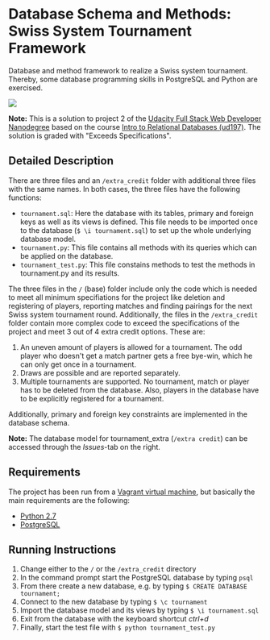 # Database Schema and Methods: Swiss System Tournament Framework
Database and method framework to realize a Swiss system tournament. Thereby, some database
programming skills in PostgreSQL and Python are exercised.

![](http://image-store.slidesharecdn.com/b593fc83-1ce3-49a6-b7e3-ad52b8d8f2a9-large.jpeg)

**Note:** This is a solution to project 2 of the [Udacity Full Stack Web Developer Nanodegree][1] based on the course [Intro to Relational Databases (ud197)][2]. The solution is graded with "Exceeds Specifications".

## Detailed Description
There are three files and an `/extra_credit` folder with additional three files with the same names. In both cases, the
three files have the following functions:
- `tournament.sql`: Here the database with its tables, primary and foreign keys as well as its views is defined. This file
needs to be imported once to the database (`$ \i tournament.sql`) to set up the whole underlying database model.
- `tournament.py`: This file contains all methods with its queries which can be applied on the database.
- `tournament_test.py`: This file constains methods to test the methods in tournament.py and its results.

The three files in the `/` (base) folder include only the code which is needed to meet all minimum specifiations for the
project like deletion and registering of players, reporting matches and finding pairings for the next Swiss system
tournament round. Additionally, the files in the `/extra_credit` folder contain more complex code to exceed the 
specifications of the project and meet 3 out of 4 extra credit options. These are:

1. An uneven amount of players is allowed for a tournament. The odd player who doesn't get a match partner gets a 
free bye-win, which he can only get once in a tournament.
2. Draws are possible and are reported separately.
3. Multiple tournaments are supported. No tournament, match or player has to be deleted from the database. Also, players
in the database have to be explicitly registered for a tournament.

Additionally, primary and foreign key constraints are implemented in the database schema.

**Note:** The database model for tournament_extra (`/extra credit`) can be accessed through the *Issues*-tab on the right. 

## Requirements
The project has been run from a [Vagrant virtual machine][3], but basically the main requirements are the following:
- [Python 2.7][4]
- [PostgreSQL][5]

## Running Instructions
1. Change either to the `/` or the `/extra_credit` directory
2. In the command prompt start the PostgreSQL database by typing `psql`
3. From there create a new database, e.g. by typing `$ CREATE DATABASE tournament;`
4. Connect to the new database by typing `$ \c tournament`
5. Import the database model and its views by typing `$ \i tournament.sql`
6. Exit from the database with the keyboard shortcut *ctrl+d*
7. Finally, start the test file with `$ python tournament_test.py`

[1]: https://www.udacity.com/course/full-stack-web-developer-nanodegree--nd004 "Udacity Nanodegree: Full Stack Web Developer"
[2]: https://www.udacity.com/course/intro-to-relational-databases--ud197-nd "Udacity Course: Intro to Relational Databases"
[3]: https://en.wikipedia.org/wiki/Vagrant_(software) "Wikipedia entry of Vagrant"
[4]: https://www.python.org/downloads/ "Download Python"
[5]: http://www.postgresql.org/download/ "Downlad PostgreSQL"
